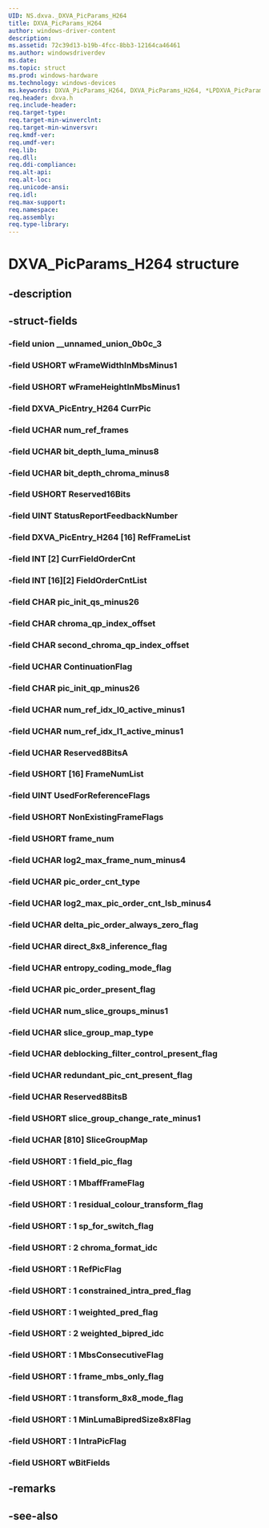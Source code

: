 ```yaml
---
UID: NS.dxva._DXVA_PicParams_H264
title: DXVA_PicParams_H264
author: windows-driver-content
description: 
ms.assetid: 72c39d13-b19b-4fcc-8bb3-12164ca46461
ms.author: windowsdriverdev
ms.date: 
ms.topic: struct
ms.prod: windows-hardware
ms.technology: windows-devices
ms.keywords: DXVA_PicParams_H264, DXVA_PicParams_H264, *LPDXVA_PicParams_H264
req.header: dxva.h
req.include-header:
req.target-type:
req.target-min-winverclnt:
req.target-min-winversvr:
req.kmdf-ver:
req.umdf-ver:
req.lib:
req.dll:
req.ddi-compliance:
req.alt-api:
req.alt-loc:
req.unicode-ansi:
req.idl:
req.max-support:
req.namespace:
req.assembly:
req.type-library:
---
```


# DXVA_PicParams_H264 structure

## -description



## -struct-fields

### -field union __unnamed_union_0b0c_3			
 	
### -field USHORT wFrameWidthInMbsMinus1			
 	
### -field USHORT wFrameHeightInMbsMinus1			
 	
### -field DXVA_PicEntry_H264 CurrPic			
 	
### -field UCHAR num_ref_frames			
 	
### -field UCHAR bit_depth_luma_minus8			
 	
### -field UCHAR bit_depth_chroma_minus8			
 	
### -field USHORT Reserved16Bits			
 	
### -field UINT StatusReportFeedbackNumber			
 	
### -field DXVA_PicEntry_H264 [16] RefFrameList			
 	
### -field INT [2] CurrFieldOrderCnt			
 	
### -field INT [16][2] FieldOrderCntList			
 	
### -field CHAR pic_init_qs_minus26			
 	
### -field CHAR chroma_qp_index_offset			
 	
### -field CHAR second_chroma_qp_index_offset			
 	
### -field UCHAR ContinuationFlag			
 	
### -field CHAR pic_init_qp_minus26			
 	
### -field UCHAR num_ref_idx_l0_active_minus1			
 	
### -field UCHAR num_ref_idx_l1_active_minus1			
 	
### -field UCHAR Reserved8BitsA			
 	
### -field USHORT [16] FrameNumList			
 	
### -field UINT UsedForReferenceFlags			
 	
### -field USHORT NonExistingFrameFlags			
 	
### -field USHORT frame_num			
 	
### -field UCHAR log2_max_frame_num_minus4			
 	
### -field UCHAR pic_order_cnt_type			
 	
### -field UCHAR log2_max_pic_order_cnt_lsb_minus4			
 	
### -field UCHAR delta_pic_order_always_zero_flag			
 	
### -field UCHAR direct_8x8_inference_flag			
 	
### -field UCHAR entropy_coding_mode_flag			
 	
### -field UCHAR pic_order_present_flag			
 	
### -field UCHAR num_slice_groups_minus1			
 	
### -field UCHAR slice_group_map_type			
 	
### -field UCHAR deblocking_filter_control_present_flag			
 	
### -field UCHAR redundant_pic_cnt_present_flag			
 	
### -field UCHAR Reserved8BitsB			
 	
### -field USHORT slice_group_change_rate_minus1			
 	
### -field UCHAR [810] SliceGroupMap			
 	
### -field USHORT  : 1 field_pic_flag			
 	
### -field USHORT  : 1 MbaffFrameFlag			
 	
### -field USHORT  : 1 residual_colour_transform_flag			
 	
### -field USHORT  : 1 sp_for_switch_flag			
 	
### -field USHORT  : 2 chroma_format_idc			
 	
### -field USHORT  : 1 RefPicFlag			
 	
### -field USHORT  : 1 constrained_intra_pred_flag			
 	
### -field USHORT  : 1 weighted_pred_flag			
 	
### -field USHORT  : 2 weighted_bipred_idc			
 	
### -field USHORT  : 1 MbsConsecutiveFlag			
 	
### -field USHORT  : 1 frame_mbs_only_flag			
 	
### -field USHORT  : 1 transform_8x8_mode_flag			
 	
### -field USHORT  : 1 MinLumaBipredSize8x8Flag			
 	
### -field USHORT  : 1 IntraPicFlag			
 	
### -field USHORT wBitFields			
 	
## -remarks

## -see-also